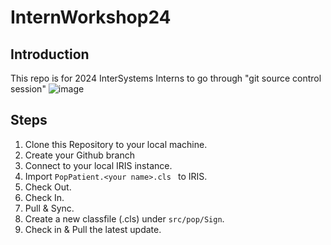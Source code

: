 # InternWorkshop24
## Introduction
This repo is for 2024 InterSystems Interns to go through "git source control session"
![image](https://github.com/JinminXuISC/InternWorkshop/assets/109321316/59fc718b-d497-4180-bab4-334fec503e1f)

## Steps
1) Clone this Repository to your local machine.
2) Create your Github branch
3) Connect to your local IRIS instance.
4) Import ```PopPatient.<your name>.cls ``` to IRIS.
5) Check Out.
6) Check In.
7) Pull & Sync.
8) Create a new classfile (.cls) under ```src/pop/Sign```.
9) Check in & Pull the latest update. 
